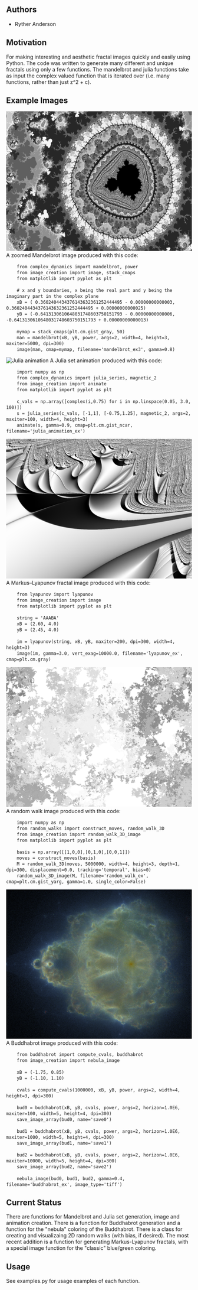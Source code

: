 ## Authors

- Ryther Anderson

## Motivation
For making interesting and aesthetic fractal images quickly and easily using Python. The code
was written to generate many different and unique fractals using only a few functions.
The mandelbrot and julia functions take as input the complex valued function that is iterated over
(i.e. many functions, rather than just z^2 + c).

## Example Images

![Mandelbrot](./mandelbrot_ex3.png)
A zoomed Mandelbrot image produced with this code:
```
    from complex_dynamics import mandelbrot, power
    from image_creation import image, stack_cmaps
    from matplotlib import pyplot as plt
    
    # x and y boundaries, x being the real part and y being the imaginary part in the complex plane
    xB = ( 0.3602404434376143632361252444495 - 0.00000000000003,  0.3602404434376143632361252444495 + 0.00000000000025)
    yB = (-0.6413130610648031748603750151793 - 0.00000000000006, -0.6413130610648031748603750151793 + 0.00000000000013)
    
    mymap = stack_cmaps(plt.cm.gist_gray, 50)
    man = mandelbrot(xB, yB, power, args=2, width=4, height=3, maxiter=5000, dpi=300)
    image(man, cmap=mymap, filename='mandelbrot_ex3', gamma=0.8)
```

![Julia animation](./julia_animation_ex.gif)
A Julia set animation produced with this code:
```
    import numpy as np
    from complex_dynamics import julia_series, magnetic_2
    from image_creation import animate
    from matplotlib import pyplot as plt
    
    c_vals = np.array([complex(i,0.75) for i in np.linspace(0.05, 3.0, 100)])
    s = julia_series(c_vals, [-1,1], [-0.75,1.25], magnetic_2, args=2, maxiter=100, width=4, height=3)
    animate(s, gamma=0.9, cmap=plt.cm.gist_ncar, filename='julia_animation_ex')
```

![Lyapunov](./lyapunov_ex.png)
A Markus–Lyapunov fractal image produced with this code:
```
    from lyapunov import lyapunov
    from image_creation import image
    from matplotlib import pyplot as plt
    
    string = 'AAABA'
    xB = (2.60, 4.0)
    yB = (2.45, 4.0)
    
    im = lyapunov(string, xB, yB, maxiter=200, dpi=300, width=4, height=3)
    image(im, gamma=3.0, vert_exag=10000.0, filename='lyapunov_ex', cmap=plt.cm.gray)
```

![random walk](./random_walk_ex.png)
A random walk image produced with this code:
```
    import numpy as np
    from random_walks import construct_moves, random_walk_3D
    from image_creation import random_walk_3D_image
    from matplotlib import pyplot as plt
    
    basis = np.array([[1,0,0],[0,1,0],[0,0,1]])
    moves = construct_moves(basis)
    M = random_walk_3D(moves, 5000000, width=4, height=3, depth=1, dpi=300, displacement=0.0, tracking='temporal', bias=0)
    random_walk_3D_image(M, filename='random_walk_ex', cmap=plt.cm.gist_yarg, gamma=1.0, single_color=False)
```

![buddha](./buddhabrot_ex.png)
A Buddhabrot image produced with this code:
```
    from buddhabrot import compute_cvals, buddhabrot
    from image_creation import nebula_image
    
    xB = (-1.75, 0.85)
    yB = (-1.10, 1.10)
    
    cvals = compute_cvals(1000000, xB, yB, power, args=2, width=4, height=3, dpi=300)
    
    bud0 = buddhabrot(xB, yB, cvals, power, args=2, horizon=1.0E6, maxiter=100, width=5, height=4, dpi=300)
    save_image_array(bud0, name='save0')
    
    bud1 = buddhabrot(xB, yB, cvals, power, args=2, horizon=1.0E6, maxiter=1000, width=5, height=4, dpi=300)
    save_image_array(bud1, name='save1')
    
    bud2 = buddhabrot(xB, yB, cvals, power, args=2, horizon=1.0E6, maxiter=10000, width=5, height=4, dpi=300)
    save_image_array(bud2, name='save2')
    
    nebula_image(bud0, bud1, bud2, gamma=0.4, filename='buddhabrot_ex', image_type='tiff')
```

## Current Status
There are functions for Mandelbrot and Julia set generation, image and animation creation. There is
a function for Buddhabrot generation and a function for the "nebula" coloring of the Buddhabrot. 
There is a class for creating and visualizaing 2D random walks (with bias, if desired). The most recent 
addition is a function for generating Markus-Lyapunov fractals, with a special image function for the
"classic" blue/green coloring.

## Usage
See examples.py for usage examples of each function.

